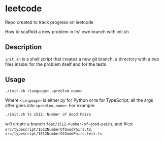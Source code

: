 # leetcode
Repo created to track progress on leetcode

 How to scaffold a new problem in its' own branch with init.sh

## Description

`init.sh` is a shell script that creates a new git branch, a directory with a two files inside: for the  problem itself and for the tests

## Usage

```bash
./init.sh <language> <problem_name>
```

Where `<language>` is either py for Python or ts for TypeScript; all the args after goes into 
`<problem_name>`. For example:

```bash
./init.sh ts 1512. Number of Good Pairs
```

will create a branch `feat/1512-number-of-good-pairs`,  and files: `src/typescript/1512NumberOfGoodPairs.ts`, `src/typescript/1512NumberOfGoodPairs.test.ts`
